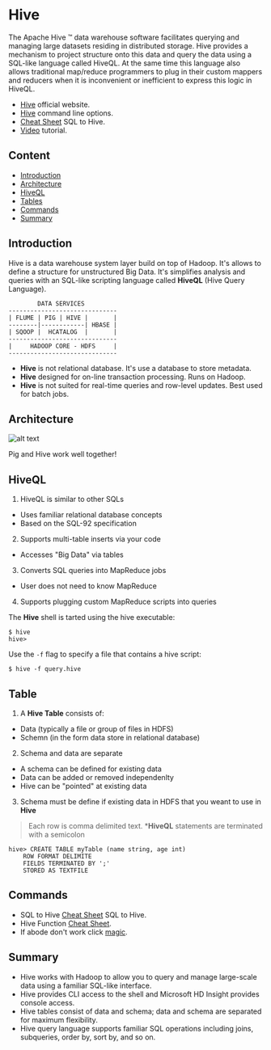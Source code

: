 # Hive

The Apache Hive ™ data warehouse software facilitates querying and managing large datasets residing in distributed storage. Hive provides a mechanism to project structure onto this data and query the data using a SQL-like language called HiveQL. At the same time this language also allows traditional map/reduce programmers to plug in their custom mappers and reducers when it is inconvenient or inefficient to express this logic in HiveQL.

- [Hive](https://hive.apache.org/) official website.
- [Hive](http://archive.cloudera.com/cdh4/cdh/4/hive/language_manual/cli.html) command line options.
- [Cheat Sheet](http://hortonworks.com/wp-content/uploads/downloads/2013/08/Hortonworks.CheatSheet.SQLtoHive.pdf) SQL to Hive.
- [Video](https://www.youtube.com/watch?v=Pn7Sp2-hUXE) tutorial.

## Content

- [Introduction](https://github.com/valerysamovich/engineering/blob/master/docs/tutorials/hive.md#introduction)
- [Architecture](https://github.com/valerysamovich/engineering/blob/master/docs/tutorials/hive.md#architecture)
- [HiveQL](https://github.com/valerysamovich/engineering/blob/master/docs/tutorials/hive.md#hiveql)
- [Tables](https://github.com/valerysamovich/engineering/blob/master/docs/tutorials/hive.md#tables)
- [Commands](https://github.com/valerysamovich/engineering/blob/master/docs/tutorials/hive.md#commands)
- [Summary](https://github.com/valerysamovich/engineering/blob/master/docs/tutorials/hive.md#summary)

## Introduction

Hive is a data warehouse system layer build on top of Hadoop. It's allows to define a structure for unstructured Big Data. It's simplifies analysis and queries with an SQL-like scripting language called **HiveQL** (Hive Query Language). 
    
            DATA SERVICES
    ------------------------------
    | FLUME | PIG | HIVE |       |
    --------|------------| HBASE |
    | SQOOP |  HCATALOG  |       |
    ------------------------------
    |     HADOOP CORE - HDFS     |
    ------------------------------

- **Hive** is not relational database. It's use a database to store metadata.
- **Hive** designed for on-line transaction processing. Runs on Hadoop.
- **Hive** is not suited for real-time queries and row-level updates. Best used for batch jobs.

## Architecture

![alt text](/assets/hive-architecture.png "Hive architecture")

Pig and Hive work well together!

## HiveQL

1. HiveQL is similar to other SQLs
  - Uses familiar relational database concepts
  - Based on the SQL-92 specification
2. Supports multi-table inserts via your code
  - Accesses "Big Data" via tables 
3. Converts SQL queries into MapReduce jobs
  - User does not need to know MapReduce
4. Supports plugging custom MapReduce scripts into queries

The **Hive** shell is tarted using the hive executable:

    $ hive
    hive>

Use the `-f` flag to specify a file that contains a hive script:

    $ hive -f query.hive

## Table

1. A **Hive Table** consists of:
  - Data (typically a file or group of files in HDFS)
  - Schemn (in the form data store in relational database)
2. Schema and data are separate
  - A schema can be defined for existing data
  - Data can be added or removed independenlty
  - Hive can be "pointed" at existing data
3. Schema must be define if existing data in HDFS that you weant to use in **Hive**

> Each row is comma delimited text. ***HiveQL** statements are terminated with a semicolon
    
    hive> CREATE TABLE myTable (name string, age int)
        ROW FORMAT DELIMITE
        FIELDS TERMINATED BY ';'
        STORED AS TEXTFILE

## Commands

- SQL to Hive [Cheat Sheet](http://hortonworks.com/wp-content/uploads/downloads/2013/08/Hortonworks.CheatSheet.SQLtoHive.pdf) SQL to Hive.
- Hive Function [Cheat Sheet](http://www.qubole.com/resources/cheatsheet/hive-function-cheat-sheet/).
- If abode don't work click [magic](http://lmgtfy.com/?q=+Hive+cheat+sheet).

## Summary

- Hive works with Hadoop to allow you to query and manage large-scale data using a familiar SQL-like interface.
- Hive provides CLI access to the shell and Microsoft HD Insight provides console access.
- Hive tables consist of data and schema; data and schema are separated for maximum flexibility.
- Hive query language supports familiar SQL operations including joins, subqueries, order by, sort by, and so on.
